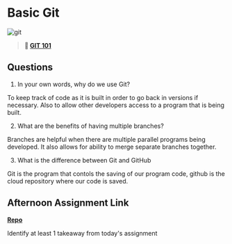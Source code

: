 # Basic Git

![git](https://git-scm.com/images/branching-illustration@2x.png)

> **📖 [GIT 101](https://codeworksacademy.com/fs-student-guide/resources/wk1/01-GIT)**

## Questions

1. In your own words, why do we use Git?

To keep track of code as it is built in order to go back in versions if necessary.  Also to allow other developers access to a program that is being built.

2. What are the benefits of having multiple branches?

Branches are helpful when there are multiple parallel programs being developed.  It also allows for ability to merge separate branches together.

3. What is the difference between Git and GitHub

Git is the program that contols the saving of our program code, github is the cloud repository where our code is saved.

## Afternoon Assignment Link

**[Repo](https://github.com/ScottTLyman/fs-journal)**

Identify at least 1 takeaway from today's assignment
